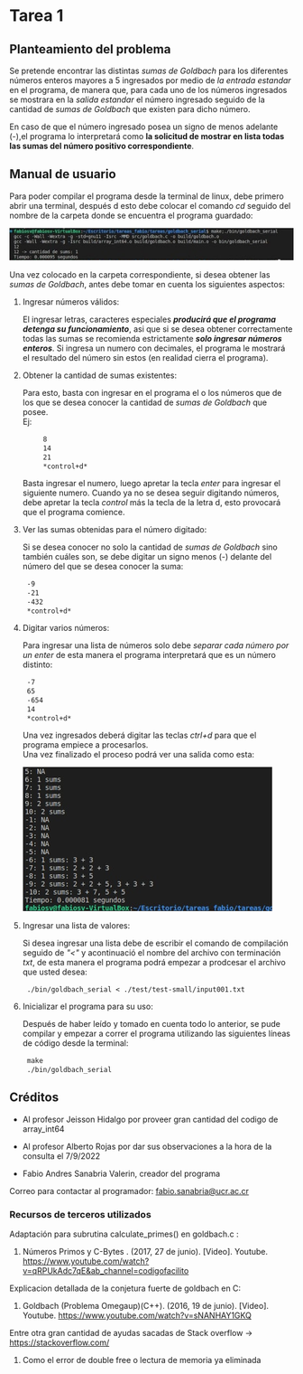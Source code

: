 [comment]: <> (Goldbach_serial readme v1.3 Fabio Sanabria Valerin <fabio.sanabria@ucr.ac.cr>)

# Tarea 1

## Planteamiento del problema  

Se pretende encontrar las distintas *sumas de Goldbach* para los diferentes números enteros mayores a 5 ingresados por medio de *la entrada estandar* en el programa, de manera que, para cada uno de los números ingresados se mostrara en la *salida estandar* el número ingresado seguido de la cantidad de *sumas de Goldbach* que existen para dicho número.  

En caso de que el número ingresado posea un signo de menos adelante (-),el programa lo interpretará como **la solicitud de mostrar en lista todas las sumas del número positivo correspondiente**.

## Manual de usuario

Para poder compilar el programa desde la terminal de linux, debe primero abrir una terminal, después d esto debe colocar el comando *cd* seguido del nombre de la carpeta donde se encuentra el programa guardado:  

![Marcado 1](./design/compilar_codigo.jpg)

Una vez colocado en la carpeta correspondiente, si desea obtener las *sumas de Goldbach*, antes debe tomar en cuenta los siguientes aspectos:

1. Ingresar números válidos:  

    El ingresar letras, caracteres especiales ***producirá que el programa detenga su funcionamiento***, asi que si se desea obtener correctamente todas las sumas se recomienda estrictamente ***solo ingresar números enteros***.
    Si ingresa un numero con decimales, el programa le mostrará el resultado del número sin estos (en realidad cierra el programa).

2. Obtener la cantidad de sumas existentes:  

    Para esto, basta con ingresar en el programa el o los números que de los que se desea conocer la cantidad de *sumas de Goldbach* que posee.  
         Ej:  

            8  
            14  
            21  
            *control+d*  

    Basta ingresar el numero, luego apretar la tecla *enter* para ingresar el siguiente numero. Cuando ya no se desea seguir digitando números, debe apretar la tecla *control* más la tecla de la letra d, esto provocará que el programa comience.

3. Ver las sumas obtenidas para el número digitado:

    Si se desea conocer no solo la cantidad de *sumas de Goldbach* sino también cuáles son, se debe digitar un signo menos (-) delante del número del que se desea conocer la suma:

        -9
        -21
        -432
        *control+d*  

4. Digitar varios números:

    Para ingresar una lista de números solo debe *separar cada número por un enter*  de esta manera el programa interpretará que es un número distinto:  

        -7
        65
        -654
        14
        *control+d*  

    Una vez ingresados deberá digitar las teclas *ctrl+d* para que el programa empiece a procesarlos.  
    Una vez finalizado el proceso podrá ver una salida como esta:  

    ![Marcado 1](./design/salida_programa.jpg)

5. Ingresar una lista de valores:

    Si desea ingresar una lista debe de escribir el comando de compilación seguido de *"<"* y acontinuació el nombre del archivo con terminación *txt*, de esta manera el programa podrá empezar a prodcesar el archivo que usted desea:

        ./bin/goldbach_serial < ./test/test-small/input001.txt

6. Inicializar el programa para su uso:

    Después de haber leído y tomado en cuenta todo lo anterior, se pude compilar y empezar a correr el programa utilizando las siguientes líneas de código desde la terminal:

        make
        ./bin/goldbach_serial

## Créditos

- Al profesor Jeisson Hidalgo por proveer gran cantidad del codigo de array_int64

- Al profesor Alberto Rojas por dar sus observaciones a la hora de la consulta el 7/9/2022   

- Fabio Andres Sanabria Valerin, creador del programa

Correo para contactar al programador: fabio.sanabria@ucr.ac.cr

### Recursos de terceros utilizados

Adaptación para subrutina calculate_primes() en goldbach.c :  

1. Números Primos y C-Bytes . (2017, 27 de junio). [Video]. Youtube. https://www.youtube.com/watch?v=qRPUkAdc7qE&ab_channel=codigofacilito

Explicacion detallada de la conjetura fuerte de goldbach en C:

1. Goldbach (Problema Omegaup)(C++). (2016, 19 de junio). [Video]. Youtube. https://www.youtube.com/watch?v=sNANHAY1GKQ

Entre otra gran cantidad de ayudas sacadas de Stack overflow -> https://stackoverflow.com/

1. Como el error de double free o lectura de memoria ya eliminada